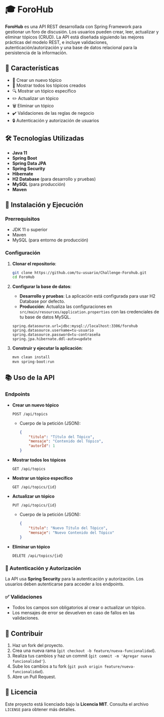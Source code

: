 # 🎓 ForoHub

**ForoHub** es una API REST desarrollada con Spring Framework para gestionar un foro de discusión. Los usuarios pueden crear, leer, actualizar y eliminar tópicos (CRUD). La API está diseñada siguiendo las mejores prácticas del modelo REST, e incluye validaciones, autenticación/autorización y una base de datos relacional para la persistencia de la información.

## 🌟 Características

- 📝 Crear un nuevo tópico
- 📖 Mostrar todos los tópicos creados
- 🔍 Mostrar un tópico específico
- ✏️ Actualizar un tópico
- 🗑️ Eliminar un tópico
- ✔️ Validaciones de las reglas de negocio
- 🔒 Autenticación y autorización de usuarios

## 🛠️ Tecnologías Utilizadas

- **Java 11**
- **Spring Boot**
- **Spring Data JPA**
- **Spring Security**
- **Hibernate**
- **H2 Database** (para desarrollo y pruebas)
- **MySQL** (para producción)
- **Maven**

## 🚀 Instalación y Ejecución

### Prerrequisitos

- JDK 11 o superior
- Maven
- MySQL (para entorno de producción)

### Configuración

1. **Clonar el repositorio**:
    ```bash
    git clone https://github.com/tu-usuario/Challenge-Forohub.git
    cd ForoHub
    ```

2. **Configurar la base de datos**:

    - **Desarrollo y pruebas**: La aplicación está configurada para usar H2 Database por defecto.
    - **Producción**: Actualiza las configuraciones en `src/main/resources/application.properties` con las credenciales de tu base de datos MySQL.

    ```properties
    spring.datasource.url=jdbc:mysql://localhost:3306/forohub
    spring.datasource.username=tu-usuario
    spring.datasource.password=tu-contraseña
    spring.jpa.hibernate.ddl-auto=update
    ```

3. **Construir y ejecutar la aplicación**:

    ```bash
    mvn clean install
    mvn spring-boot:run
    ```

## 📚 Uso de la API

### Endpoints

- **Crear un nuevo tópico**
    ```http
    POST /api/topics
    ```
    - Cuerpo de la petición (JSON):
        ```json
        {
            "titulo": "Título del Tópico",
            "mensaje": "Contenido del Tópico",
            "autorId": 1
        }
        ```

- **Mostrar todos los tópicos**
    ```http
    GET /api/topics
    ```

- **Mostrar un tópico específico**
    ```http
    GET /api/topics/{id}
    ```

- **Actualizar un tópico**
    ```http
    PUT /api/topics/{id}
    ```
    - Cuerpo de la petición (JSON):
        ```json
        {
            "titulo": "Nuevo Título del Tópico",
            "mensaje": "Nuevo Contenido del Tópico"
        }
        ```

- **Eliminar un tópico**
    ```http
    DELETE /api/topics/{id}
    ```

### 🔐 Autenticación y Autorización

La API usa **Spring Security** para la autenticación y autorización. Los usuarios deben autenticarse para acceder a los endpoints. 

### ✅ Validaciones

- Todos los campos son obligatorios al crear o actualizar un tópico.
- Los mensajes de error se devuelven en caso de fallos en las validaciones.

## 🤝 Contribuir

1. Haz un fork del proyecto.
2. Crea una nueva rama (`git checkout -b feature/nueva-funcionalidad`).
3. Realiza tus cambios y haz un commit (`git commit -m 'Agregar nueva funcionalidad'`).
4. Sube los cambios a tu fork (`git push origin feature/nueva-funcionalidad`).
5. Abre un Pull Request.

## 📄 Licencia

Este proyecto está licenciado bajo la **Licencia MIT**. Consulta el archivo `LICENSE` para obtener más detalles.
